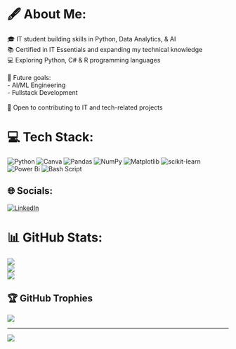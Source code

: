 # 🖋️ About Me:
🎓 IT student building skills in Python, Data Analytics, & AI  <br>📚 Certified in IT Essentials and expanding my technical knowledge  <br>💻 Exploring Python, C# & R programming languages  <br><br>🚀 Future goals:  <br>- AI/ML Engineering  <br>- Fullstack Development  <br><br>🤝 Open to contributing to IT and tech-related projects<br>


# 💻 Tech Stack:
![Python](https://img.shields.io/badge/python-3670A0?style=flat&logo=python&logoColor=ffdd54) ![Canva](https://img.shields.io/badge/Canva-%2300C4CC.svg?style=flat&logo=Canva&logoColor=white) ![Pandas](https://img.shields.io/badge/pandas-%23150458.svg?style=flat&logo=pandas&logoColor=white) ![NumPy](https://img.shields.io/badge/numpy-%23013243.svg?style=flat&logo=numpy&logoColor=white) ![Matplotlib](https://img.shields.io/badge/Matplotlib-%23ffffff.svg?style=flat&logo=Matplotlib&logoColor=black) ![scikit-learn](https://img.shields.io/badge/scikit--learn-%23F7931E.svg?style=flat&logo=scikit-learn&logoColor=white) ![Power Bi](https://img.shields.io/badge/power_bi-F2C811?style=flat&logo=powerbi&logoColor=black) ![Bash Script](https://img.shields.io/badge/bash_script-%23121011.svg?style=flat&logo=gnu-bash&logoColor=white)


## 🌐 Socials:
[![LinkedIn](https://img.shields.io/badge/LinkedIn-%230077B5.svg?logo=linkedin&logoColor=white)](https://linkedin.com/in/www.linkedin.com/in/huseyneli-mehdiyev07) 


# 📊 GitHub Stats:
![](https://github-readme-stats.vercel.app/api?username=huseynalimehdiyev&theme=tokyonight&hide_border=false&include_all_commits=false&count_private=false)<br/>
![](https://nirzak-streak-stats.vercel.app/?user=huseynalimehdiyev&theme=tokyonight&hide_border=false)<br/>
![](https://github-readme-stats.vercel.app/api/top-langs/?username=huseynalimehdiyev&theme=tokyonight&hide_border=false&include_all_commits=false&count_private=false&layout=compact)

## 🏆 GitHub Trophies
![](https://github-profile-trophy.vercel.app/?username=huseynalimehdiyev&theme=tokyonight&no-frame=false&no-bg=true&margin-w=4)

---
[![](https://visitcount.itsvg.in/api?id=huseynalimehdiyev&icon=0&color=0)](https://visitcount.itsvg.in)

<!-- Proudly created with GPRM ( https://gprm.itsvg.in ) -->
